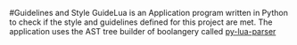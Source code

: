 #Guidelines and Style
GuideLua is an Application program written in Python to check if the style and guidelines defined for this project are met.
The application uses the AST tree builder of boolangery called [py-lua-parser](https://github.com/boolangery/py-lua-parser)